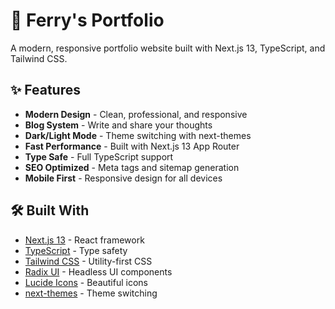 # 🚀 Ferry's Portfolio

A modern, responsive portfolio website built with Next.js 13, TypeScript, and Tailwind CSS.

## ✨ Features

- **Modern Design** - Clean, professional, and responsive
- **Blog System** - Write and share your thoughts
- **Dark/Light Mode** - Theme switching with next-themes
- **Fast Performance** - Built with Next.js 13 App Router
- **Type Safe** - Full TypeScript support
- **SEO Optimized** - Meta tags and sitemap generation
- **Mobile First** - Responsive design for all devices

## 🛠️ Built With

- [Next.js 13](https://nextjs.org/) - React framework
- [TypeScript](https://www.typescriptlang.org/) - Type safety
- [Tailwind CSS](https://tailwindcss.com/) - Utility-first CSS
- [Radix UI](https://www.radix-ui.com/) - Headless UI components
- [Lucide Icons](https://lucide.dev/) - Beautiful icons
- [next-themes](https://github.com/pacocoursey/next-themes) - Theme switching
